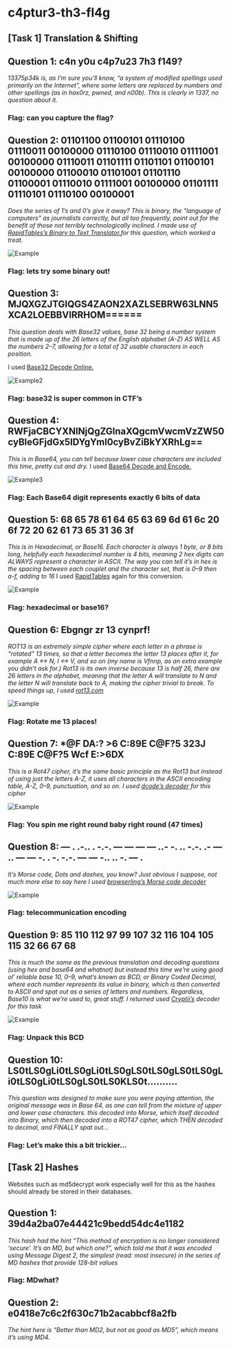 # c4ptur3-th3-fl4g
## [Task 1] Translation & Shifting

## Question 1: c4n y0u c4p7u23 7h3 f149?
*13375p34k is, as I’m sure you’ll know, “a system of modified spellings used primarily on the Internet”, where some letters are replaced by numbers and other spellings (as in hax0rz, pwned, and n00b). This is clearly in 1337, no question about it.*
### Flag: can you capture the flag?

## Question 2: 01101100 01100101 01110100 01110011 00100000 01110100 01110010 01111001 00100000 01110011 01101111 01101101 01100101 00100000 01100010 01101001 01101110 01100001 01110010 01111001 00100000 01101111 01110101 01110100 00100001
*Does the series of 1’s and 0’s give it away? This is binary, the “language of computers” as journalists correctly, but all too frequently, point out for the benefit of those not terribly technologically inclined.
I made use of [RapidTables’s Binary to Text Translator.](https://www.rapidtables.com/convert/number/binary-to-ascii.html)for this question, which worked a treat.*

![Example](https://github.com/y4ssr/c4ptur3-th3-fl4g/blob/main/images/binary.png?raw=true )
### Flag: lets try some binary out!

## Question 3: MJQXGZJTGIQGS4ZAON2XAZLSEBRW63LNN5XCA2LOEBBVIRRHOM======
*This question deals with Base32 values, base 32 being a number system that is made up of the 26 letters of the English alphabet (A-Z) AS WELL AS the numbers 2–7, allowing for a total of 32 usable characters in each position.*

I used [Base32 Decode Online.](https://emn178.github.io/online-tools/base32_decode.html)

![Example2](https://github.com/y4ssr/c4ptur3-th3-fl4g/blob/main/images/base%2032.png?raw=true )
### Flag: base32 is super common in CTF’s

## Question 4: RWFjaCBCYXNlNjQgZGlnaXQgcmVwcmVzZW50cyBleGFjdGx5IDYgYml0cyBvZiBkYXRhLg==
*This is in Base64, you can tell because lower case characters are included this time, pretty cut and dry.*
I used  [Base64 Decode and Encode.](https://www.base64decode.org/)

![Example3](https://github.com/y4ssr/c4ptur3-th3-fl4g/blob/main/images/base64.png?raw=true )
### Flag: Each Base64 digit represents exactly 6 bits of data

## Question 5: 68 65 78 61 64 65 63 69 6d 61 6c 20 6f 72 20 62 61 73 65 31 36 3f
*This is in Hexadecimal, or Base16. Each character is always 1 byte, or 8 bits long, helpfully each hexadecimal number is 4 bits, meaning 2 hex digits can ALWAYS represent a character in ASCII.*
*The way you can tell it’s in hex is the spacing between each couplet and the character set, that is 0–9 then a-f, adding to 16*
I used [RapidTables](https://www.rapidtables.com/convert/number/hex-to-ascii.html) again for this conversion.

![Example](https://github.com/y4ssr/c4ptur3-th3-fl4g/blob/main/HextoASXII.png?raw=true )
### Flag: hexadecimal or base16?

## Question 6: Ebgngr zr 13 cynprf!
*ROT13 is an extremely simple cipher where each letter in a phrase is “rotated” 13 times, so that a letter becomes the letter 13 places after it, for example A <-> N, I <-> V, and so on (my name is Vfnnp, as an extra example you didn’t ask for.) Rot13 is its own inverse because 13 is half 26, there are 26 letters in the alphabet, meaning that the letter A will translate to N and the letter N will translate back to A, making the cipher trivial to break.*
*To speed things up, I used [rot13.com](https://rot13.com/)*

![Example](https://github.com/y4ssr/c4ptur3-th3-fl4g/blob/main/images/rot13.png?raw=true )
### Flag: Rotate me 13 places!

## Question 7: *@F DA:? >6 C:89E C@F?5 323J C:89E C@F?5 Wcf E:>6DX
*This is a Rot47 cipher, it’s the same basic principle as the Rot13 but instead of using just the letters A-Z, it uses all characters in the ASCII encoding table, A-Z, 0–9, punctuation, and so on.*
*I used [dcode’s decoder](https://www.dcode.fr/rot-47-cipher) for this cipher*

![Example](https://github.com/y4ssr/c4ptur3-th3-fl4g/blob/main/images/dcode's.png?raw=true )
### Flag: You spin me right round baby right round (47 times)

## Question 8: — . .-.. . -.-. — — — — ..- -. .. -.-. .- — .. — — -. . -. -.-. — — -.. .. -. — .
*It’s Morse code, Dots and dashes, you know? Just obvious I suppose, not much more else to say here
I used [browserling’s Morse code decoder](https://www.browserling.com/tools/morse-to-text)*

![Example](https://github.com/y4ssr/c4ptur3-th3-fl4g/blob/main/images/morse.png?raw=true )
### Flag: telecommunication encoding

## Question 9: 85 110 112 97 99 107 32 116 104 105 115 32 66 67 68
*This is much the same as the previous translation and decoding questions (using hex and base64 and whatnot) but instead this time we’re using good ol’ reliable base 10, 0–9, what’s known as BCD, or Binary Coded Decimal, where each number represents its value in binary, which is then converted to ASCII and spat out as a series of letters and numbers. Regardless, Base10 is what we’re used to, great stuff.
I returned used [Cryptii’s](https://cryptii.com/pipes/text-decimal) decoder for this task*

![Example](https://github.com/y4ssr/c4ptur3-th3-fl4g/blob/main/images/crypti.png?raw=true )
### Flag: Unpack this BCD

## Question 10: LS0tLS0gLi0tLS0gLi0tLS0gLS0tLS0gLS0tLS0gLi0tLS0gLi0tLS0gLS0tLS0KLS0t……….
*This question was designed to make sure you were paying attention, the original message was in Base 64, as one can tell from the mixture of upper and lower case characters. this decoded into Morse, which itself decoded into Binary, which then decoded into a ROT47 cipher, which THEN decoded to decimal, and FINALLY spat out…*
### Flag: Let’s make this a bit trickier…

## [Task 2] Hashes
Websites such as md5decrypt work especially well for this as the hashes should already be stored in their databases.
## Question 1: 39d4a2ba07e44421c9bedd54dc4e1182
*This hash had the hint “This method of encryption is no longer considered ‘secure’. It’s an MD, but which one?”, which told me that it was encoded using Message Digest 2, the simplest (read: most insecure) in the series of MD hashes that provide 128-bit values*

### Flag: MDwhat?

## Question 2: e0418e7c6c2f630c71b2acabbcf8a2fb
*The hint here is “Better than MD2, but not as good as MD5”, which means it’s using MD4.*
